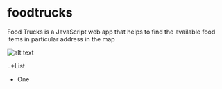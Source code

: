 # foodtrucks
Food Trucks is a JavaScript web app that helps to find the available food items in particular address in the map

![alt text](https://github.com/sgrmhrzn/foodtrucks/blob/master/images/foodtruck.PNG)

..*List
- One
